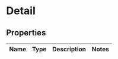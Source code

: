 

# Detail


## Properties

| Name | Type | Description | Notes |
|------------ | ------------- | ------------- | -------------|



